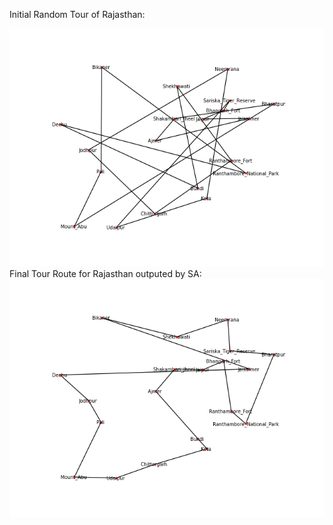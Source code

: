 Initial Random Tour of Rajasthan:

<img src="Images/raj_init.png" width=600>

<br>
Final Tour Route for Rajasthan outputed by SA:

<img src="Images/raj_final.png" width=600>